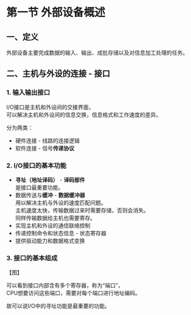# 第一节 外部设备概述

## 一、定义

外部设备主要完成数据的输入、输出、成批存储以及对信息加工处理的任务。

## 二、主机与外设的连接 - 接口

### 1. 输入输出接口

I/O接口是主机和外设间的交接界面，  
可以解决主机和外设间的信息交换，信息格式和工作速度的差异。

分为两类：

* 硬件连接 - 线路的连接逻辑
* 软件连接 - 信号**传递协议**

### 2. I/O接口的基本功能

* **寻址（地址译码）** - **译码部件**  
  是接口最重要功能。
* 数据传送与**缓冲** - **数据缓冲器**  
  用以解决主机与外设的速度匹配问题。  
  主机速度太快，传输数据过来时需要存储，否则会消失。  
  同样传输数据给主机也需要寄存。
* 实现主机和外设的通信联络控制
* 传递控制命令和状态信息 - 状态寄存器
* 提供驱动能力和数据格式变换

### 3. 接口的基本组成

【图】

可以看到接口内部含有多个寄存器，称为“端口”，  
CPU想要访问这些端口，需要对每个端口进行地址编码。

故可以说I/O中的寻址功能是最重要的功能。
